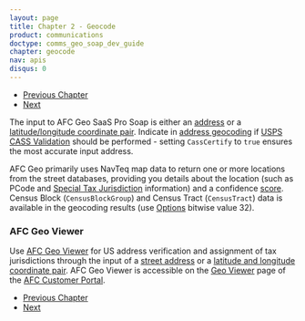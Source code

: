 ```yaml
---
layout: page
title: Chapter 2 - Geocode
product: communications
doctype: comms_geo_soap_dev_guide
chapter: geocode
nav: apis
disqus: 0
---
```


<ul class="pager">
  <li class="previous"><a href="/communications/dev-guide_geo_soap/getting-started"><i class="glyphicon glyphicon-chevron-left"></i>Previous Chapter</a></li>
  <li class="next"><a href="/communications/dev-guide_geo_soap/geocode/address-geocoding/">Next<i class="glyphicon glyphicon-chevron-right"></i></a></li>
</ul>

The input to AFC Geo SaaS Pro Soap is either an <a class="dev-guide-link" href="/communications/dev-guide_geo_soap/geocode/address-geocoding/">address</a> or a <a class="dev-guide-link" href="/communications/dev-guide_geo_soap/geocode/lat-long-geocoding/">latitude/longitude coordinate pair</a>.  Indicate in <a class="dev-guide-link" href="/communications/dev-guide_geo_soap/geocode/address-geocoding/">address geocoding</a> if <a class="dev-guide-link" href="/communications/dev-guide_geo_soap/geocode/cass/">USPS CASS Validation</a> should be performed - setting <code>CassCertify</code> to <code>true</code> ensures the most accurate input address.

AFC Geo primarily uses NavTeq map data to return one or more locations from the street databases, providing you details about the location (such as PCode and <a class="dev-guide-link" href="/communications/dev-guide_geo_soap/geocode/special-tax-jurisdictions/">Special Tax Jurisdiction</a> information) and a confidence <a class="dev-guide-link" href="/communications/dev-guide_geo_soap/geocode/scoring/">score</a>.  Census Block (<code>CensusBlockGroup</code>) and Census Tract (<code>CensusTract</code>) data is available in the geocoding results (use <a class="dev-guide-link" href="/communications/dev-guide_geo_soap/geocode/options/">Options</a> bitwise value 32).

<h3>AFC Geo Viewer</h3>
Use <a class="dev-guide-link" href="https://communications.avalara.net/AFC/GeoViewer">AFC Geo Viewer</a> for US address verification and assignment of tax jurisdictions through the input of a <a class="dev-guide-link" href="/communications/dev-guide_geo_soap/geocode/address-geocoding/">street address</a> or a <a class="dev-guide-link" href="/communications/dev-guide_geo_soap/geocode/lat-long-geocoding/">latitude and longitude coordinate pair</a>.  AFC Geo Viewer is accessible on the <a class="dev-guide-link" href="https://communications.avalara.net/AFC/GeoViewer">Geo Viewer</a> page of the <a class="dev-guide-link" href="https://communications.avalara.net">AFC Customer Portal</a>.

<ul class="pager">
  <li class="previous"><a href="/communications/dev-guide_geo_soap/getting-started"><i class="glyphicon glyphicon-chevron-left"></i>Previous Chapter</a></li>
  <li class="next"><a href="/communications/dev-guide_geo_soap/geocode/address-geocoding/">Next<i class="glyphicon glyphicon-chevron-right"></i></a></li>
</ul>